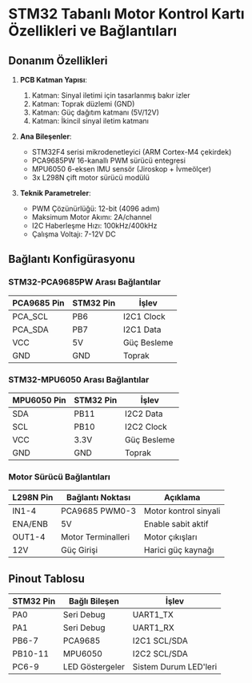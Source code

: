 # STM32 Tabanlı Motor Kontrol Kartı Özellikleri ve Bağlantıları

## Donanım Özellikleri
1. **PCB Katman Yapısı**:
   1. Katman: Sinyal iletimi için tasarlanmış bakır izler
   2. Katman: Toprak düzlemi (GND)
   3. Katman: Güç dağıtım katmanı (5V/12V)
   4. Katman: İkincil sinyal iletim katmanı

2. **Ana Bileşenler**:
   - STM32F4 serisi mikrodenetleyici (ARM Cortex-M4 çekirdek)
   - PCA9685PW 16-kanallı PWM sürücü entegresi
   - MPU6050 6-eksen IMU sensör (Jiroskop + İvmeölçer)
   - 3x L298N çift motor sürücü modülü

3. **Teknik Parametreler**:
   - PWM Çözünürlüğü: 12-bit (4096 adım)
   - Maksimum Motor Akımı: 2A/channel
   - I2C Haberleşme Hızı: 100kHz/400kHz
   - Çalışma Voltajı: 7-12V DC

## Bağlantı Konfigürasyonu

### STM32-PCA9685PW Arası Bağlantılar
| PCA9685 Pin | STM32 Pin   | İşlev       |
|-------------|-------------|-------------|
| PCA_SCL     | PB6         | I2C1 Clock  |
| PCA_SDA     | PB7         | I2C1 Data   |
| VCC         | 5V          | Güç Besleme|
| GND         | GND         | Toprak      |

### STM32-MPU6050 Arası Bağlantılar
| MPU6050 Pin | STM32 Pin   | İşlev       |
|-------------|-------------|-------------|
| SDA         | PB11        | I2C2 Data   |
| SCL         | PB10        | I2C2 Clock  |
| VCC         | 3.3V        | Güç Besleme|
| GND         | GND         | Toprak      |

### Motor Sürücü Bağlantıları
| L298N Pin   | Bağlantı Noktası | Açıklama               |
|-------------|-------------------|-----------------------|
| IN1-4       | PCA9685 PWM0-3    | Motor kontrol sinyali|
| ENA/ENB     | 5V                | Enable sabit aktif    |
| OUT1-4      | Motor Terminalleri| Motor çıkışları      |
| 12V         | Güç Girişi        | Harici güç kaynağı    |

## Pinout Tablosu
| STM32 Pin | Bağlı Bileşen | İşlev              |
|-----------|---------------|--------------------|
| PA0       | Seri Debug    | UART1_TX           |
| PA1       | Seri Debug    | UART1_RX           |
| PB6-7     | PCA9685       | I2C1 SCL/SDA       |
| PB10-11   | MPU6050       | I2C2 SCL/SDA       |
| PC6-9     | LED Göstergeler| Sistem Durum LED'leri|
